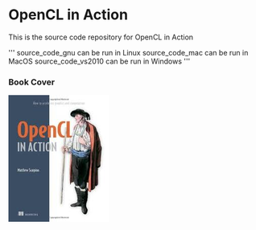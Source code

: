 # OpenCL in Action

This is the source code repository for OpenCL in Action

'''
source_code_gnu can be run in Linux
source_code_mac can be run in MacOS
source_code_vs2010 can be run in Windows
'''

### Book Cover
![Image text](https://github.com/cuiyixin555/OpenCL_In_Action/blob/master/book_cover.jpg)